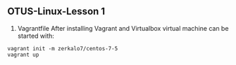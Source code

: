 ## OTUS-Linux-Lesson 1
1. Vagrantfile
After installing Vagrant and Virtualbox virtual machine can be started with:
```
vagrant init -m zerkalo7/centos-7-5
vagrant up
```
